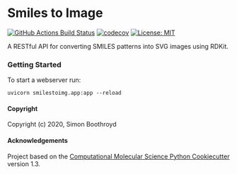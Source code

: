 Smiles to Image
===============
[//]: # (Badges)
[![GitHub Actions Build Status](https://github.com/simonboothroyd/smilestoimg/workflows/ci/badge.svg)](https://github.com/simonboothroyd/smilestoimg/actions?query=branch%3Amain+workflow%3Aci)
[![codecov](https://codecov.io/gh/simonboothroyd/smilestoimg/branch/main/graph/badge.svg)](https://codecov.io/gh/simonboothroyd/smilestoimg/branch/main)
[![License: MIT](https://img.shields.io/badge/License-MIT-yellow.svg)](https://opensource.org/licenses/MIT)

A RESTful API for converting SMILES patterns into SVG images using RDKit.

### Getting Started

To start a webserver run:

```
uvicorn smilestoimg.app:app --reload
```

#### Copyright

Copyright (c) 2020, Simon Boothroyd

#### Acknowledgements
 
Project based on the 
[Computational Molecular Science Python Cookiecutter](https://github.com/molssi/cookiecutter-cms) version 1.3.
